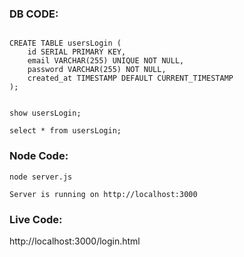 


### DB CODE:

```

CREATE TABLE usersLogin (
    id SERIAL PRIMARY KEY,
    email VARCHAR(255) UNIQUE NOT NULL,
    password VARCHAR(255) NOT NULL,
    created_at TIMESTAMP DEFAULT CURRENT_TIMESTAMP
);


show usersLogin;

select * from usersLogin;

```

### Node Code:

```
node server.js

Server is running on http://localhost:3000

```

### Live Code:

http://localhost:3000/login.html

